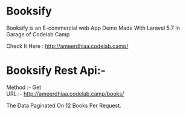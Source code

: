 # Booksify
Booksify is an E-commercial web App Demo Made With Laravel 5.7 In Garage of Codelab Camp <br/>

Check It Here : http://ameerdhiaa.codelab.camp/ <br/>

 # Booksify Rest Api:-
 Method :- Get <br/> 
 URL :- http://ameerdhiaa.codelab.camp/books/ <br />
 
 The Data Paginated On 12 Books Per Request. <br/>
 
 

